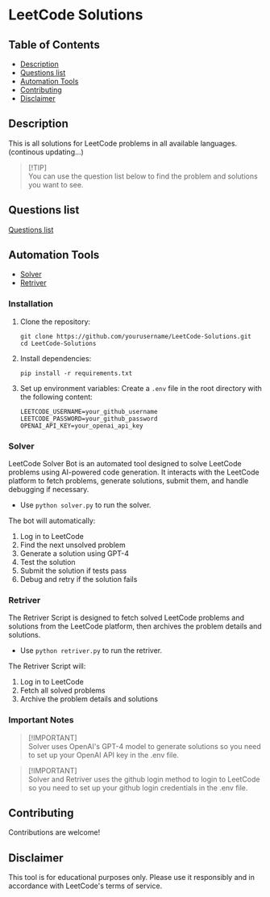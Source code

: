 # LeetCode Solutions

## Table of Contents
- [Description](#description)
- [Questions list](#questions-list)
- [Automation Tools](#automation-tools)
- [Contributing](#contributing)
- [Disclaimer](#disclaimer)

## Description

This is all solutions for LeetCode problems in all available languages. (continous updating...)

> [!TIP]\
> You can use the question list below to find the problem and solutions you want to see.

## Questions list

[Questions list](index.md)

## Automation Tools

- [Solver](#solver)
- [Retriver](#retriver)

### Installation

1. Clone the repository:
   ```
   git clone https://github.com/yourusername/LeetCode-Solutions.git
   cd LeetCode-Solutions
   ```

2. Install dependencies:
   ```
   pip install -r requirements.txt
   ```

3. Set up environment variables:
   Create a `.env` file in the root directory with the following content:
   ```
   LEETCODE_USERNAME=your_github_username
   LEETCODE_PASSWORD=your_github_password
   OPENAI_API_KEY=your_openai_api_key
   ```
### Solver

LeetCode Solver Bot is an automated tool designed to solve LeetCode problems using AI-powered code generation. It interacts with the LeetCode platform to fetch problems, generate solutions, submit them, and handle debugging if necessary.

- Use ```python solver.py``` to run the solver.

The bot will automatically:
1. Log in to LeetCode
2. Find the next unsolved problem
3. Generate a solution using GPT-4
4. Test the solution
5. Submit the solution if tests pass
6. Debug and retry if the solution fails

### Retriver

The Retriver Script is designed to fetch solved LeetCode problems and solutions from the LeetCode platform, then archives the problem details and solutions.

- Use ```python retriver.py``` to run the retriver.

The Retriver Script will:
1. Log in to LeetCode
2. Fetch all solved problems
3. Archive the problem details and solutions

### Important Notes

> [!IMPORTANT]\
> Solver uses OpenAI's GPT-4 model to generate solutions so you need to set up your OpenAI API key in the .env file.

> [!IMPORTANT]\
> Solver and Retriver uses the github login method to login to LeetCode so you need to set up your github login credentials in the .env file.


## Contributing

Contributions are welcome!

## Disclaimer

This tool is for educational purposes only. Please use it responsibly and in accordance with LeetCode's terms of service.
